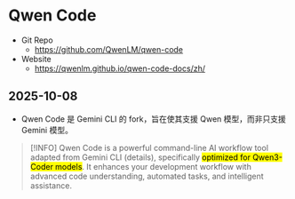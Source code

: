 # Qwen Code

- Git Repo
  - https://github.com/QwenLM/qwen-code
- Website
  - https://qwenlm.github.io/qwen-code-docs/zh/

## 2025-10-08

- Qwen Code 是 Gemini CLI 的 fork，旨在使其支援 Qwen 模型，而非只支援 Gemini 模型。

> [!INFO]
> Qwen Code is a powerful command-line AI workflow tool adapted from Gemini CLI (details), specifically <mark>optimized for Qwen3-Coder models</mark>. It enhances your development workflow with advanced code understanding, automated tasks, and intelligent assistance.